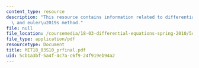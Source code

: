 ```yaml
---
content_type: resource
description: "This resource contains information related to differential equation\
  \ and euler\u2019s method."
file: null
file_location: /coursemedia/18-03-differential-equations-spring-2010/5cb1a3bf5a4f4c7ac6f924f919eb94a2_MIT18_03S10_prfinal.pdf
file_type: application/pdf
resourcetype: Document
title: MIT18_03S10_prfinal.pdf
uid: 5cb1a3bf-5a4f-4c7a-c6f9-24f919eb94a2
---
```

